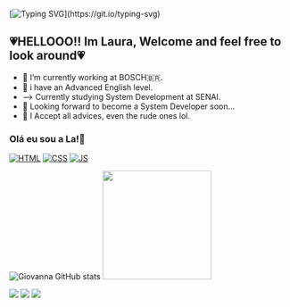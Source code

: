 [![Typing SVG](https://readme-typing-svg.herokuapp.com/?color=FFA1FF&size=30&center=true&vCenter=true&width=1000&lines=Hi+There!+Welcome+to+my+GitHub+profile;My+name+is+Laura!)](https://git.io/typing-svg)


## 💗HELLOOO!! Im Laura, Welcome and feel free to look around💗 ##

- 🔭 I’m currently working at BOSCH🇧🇷.
- 🧡 i have an Advanced English level.
- --> Currently studying System Development at SENAI.
- 💛 Looking forward to become a System Developer soon...
- 💚 I Accept all advices, even the rude ones lol.



  
  
 ### Olá eu sou a La!👻

[![HTML](https://img.shields.io/badge/HTML5-E34F26?style=for-the-badge&logo=html5&logoColor=white)]()
[![CSS](https://img.shields.io/badge/CSS3-1572B6?style=for-the-badge&logo=css3&logoColor=white)]()
[![JS](https://img.shields.io/badge/JavaScript-F7DF1E?style=for-the-badge&logo=javascript&logoColor=black)]()



![Giovanna GitHub stats](https://github-readme-stats.vercel.app/api?username=Lauramendzvie&show_icons=true&theme=radical) 
<img height="195em" src="https://github-readme-stats.vercel.app/api/top-langs/?username=Lauramendzvie&layout=compact&langs_count=7&theme=radical"/>



  
<a href="https://instagram.com/Lauramendzs" target="_blank"><img src="https://img.shields.io/badge/-Instagram-%23E4405F?style=for-the-badge&logo=instagram&logoColor=white" target="_blank"></a>
  <a href = "mailto:lauravieira060608@gmail.com"><img src="https://img.shields.io/badge/-Gmail-%23333?style=for-the-badge&logo=gmail&logoColor=white" target="_blank"></a>
  <a href="www.linkedin.com/in/laura-mendes-vieira-da-silva-539b51219" target="_blank"><img src="https://img.shields.io/badge/-LinkedIn-%230077B5?style=for-the-badge&logo=linkedin&logoColor=white" target="_blank"></a>
